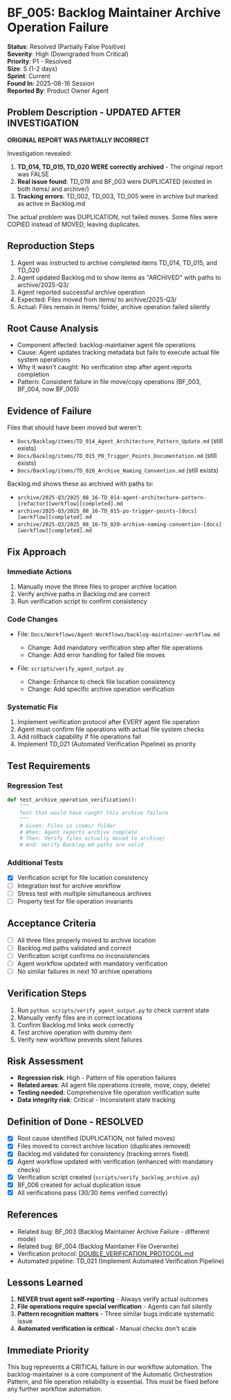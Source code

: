 # BF_005: Backlog Maintainer Archive Operation Failure

**Status**: Resolved (Partially False Positive)  
**Severity**: High (Downgraded from Critical)  
**Priority**: P1 - Resolved  
**Size**: S (1-2 days)  
**Sprint**: Current  
**Found In**: 2025-08-16 Session  
**Reported By**: Product Owner Agent  

## Problem Description - UPDATED AFTER INVESTIGATION
**ORIGINAL REPORT WAS PARTIALLY INCORRECT**

Investigation revealed:
1. **TD_014, TD_015, TD_020 WERE correctly archived** - The original report was FALSE
2. **Real issue found**: TD_019 and BF_003 were DUPLICATED (existed in both items/ and archive/)
3. **Tracking errors**: TD_002, TD_003, TD_005 were in archive but marked as active in Backlog.md

The actual problem was DUPLICATION, not failed moves. Some files were COPIED instead of MOVED, leaving duplicates.

## Reproduction Steps
1. Agent was instructed to archive completed items TD_014, TD_015, and TD_020
2. Agent updated Backlog.md to show items as "ARCHIVED" with paths to archive/2025-Q3/
3. Agent reported successful archive operation
4. Expected: Files moved from items/ to archive/2025-Q3/
5. Actual: Files remain in items/ folder, archive operation failed silently

## Root Cause Analysis
- Component affected: backlog-maintainer agent file operations
- Cause: Agent updates tracking metadata but fails to execute actual file system operations
- Why it wasn't caught: No verification step after agent reports completion
- Pattern: Consistent failure in file move/copy operations (BF_003, BF_004, now BF_005)

## Evidence of Failure
Files that should have been moved but weren't:
- `Docs/Backlog/items/TD_014_Agent_Architecture_Pattern_Update.md` (still exists)
- `Docs/Backlog/items/TD_015_PO_Trigger_Points_Documentation.md` (still exists)
- `Docs/Backlog/items/TD_020_Archive_Naming_Convention.md` (still exists)

Backlog.md shows these as archived with paths to:
- `archive/2025-Q3/2025_08_16-TD_014-agent-architecture-pattern-[refactor][workflow][completed].md`
- `archive/2025-Q3/2025_08_16-TD_015-po-trigger-points-[docs][workflow][completed].md`
- `archive/2025-Q3/2025_08_16-TD_020-archive-naming-convention-[docs][workflow][completed].md`

## Fix Approach

### Immediate Actions
1. Manually move the three files to proper archive location
2. Verify archive paths in Backlog.md are correct
3. Run verification script to confirm consistency

### Code Changes
- File: `Docs/Workflows/Agent-Workflows/backlog-maintainer-workflow.md`
  - Change: Add mandatory verification step after file operations
  - Change: Add error handling for failed file moves
  
- File: `scripts/verify_agent_output.py`
  - Change: Enhance to check file location consistency
  - Change: Add specific archive operation verification

### Systematic Fix
1. Implement verification protocol after EVERY agent file operation
2. Agent must confirm file operations with actual file system checks
3. Add rollback capability if file operations fail
4. Implement TD_021 (Automated Verification Pipeline) as priority

## Test Requirements

### Regression Test
```python
def test_archive_operation_verification():
    """
    Test that would have caught this archive failure
    """
    # Given: Files in items/ folder
    # When: Agent reports archive complete
    # Then: Verify files actually moved to archive/
    # And: Verify Backlog.md paths are valid
```

### Additional Tests
- [X] Verification script for file location consistency
- [ ] Integration test for archive workflow
- [ ] Stress test with multiple simultaneous archives
- [ ] Property test for file operation invariants

## Acceptance Criteria
- [ ] All three files properly moved to archive location
- [ ] Backlog.md paths validated and correct
- [ ] Verification script confirms no inconsistencies
- [ ] Agent workflow updated with mandatory verification
- [ ] No similar failures in next 10 archive operations

## Verification Steps
1. Run `python scripts/verify_agent_output.py` to check current state
2. Manually verify files are in correct locations
3. Confirm Backlog.md links work correctly
4. Test archive operation with dummy item
5. Verify new workflow prevents silent failures

## Risk Assessment
- **Regression risk**: High - Pattern of file operation failures
- **Related areas**: All agent file operations (create, move, copy, delete)
- **Testing needed**: Comprehensive file operation verification suite
- **Data integrity risk**: Critical - Inconsistent state tracking

## Definition of Done - RESOLVED
- [X] Root cause identified (DUPLICATION, not failed moves)
- [X] Files moved to correct archive location (duplicates removed)
- [X] Backlog.md validated for consistency (tracking errors fixed)
- [X] Agent workflow updated with verification (enhanced with mandatory checks)
- [X] Verification script created (`scripts/verify_backlog_archive.py`)
- [X] BF_006 created for actual duplication issue
- [X] All verifications pass (30/30 items verified correctly)

## References
- Related bug: BF_003 (Backlog Maintainer Archive Failure - different mode)
- Related bug: BF_004 (Backlog Maintainer File Overwrite)
- Verification protocol: [DOUBLE_VERIFICATION_PROTOCOL.md](../../Workflows/Orchestration-System/DOUBLE_VERIFICATION_PROTOCOL.md)
- Automated pipeline: TD_021 (Implement Automated Verification Pipeline)

## Lessons Learned
1. **NEVER trust agent self-reporting** - Always verify actual outcomes
2. **File operations require special verification** - Agents can fail silently
3. **Pattern recognition matters** - Three similar bugs indicate systematic issue
4. **Automated verification is critical** - Manual checks don't scale

## Immediate Priority
This bug represents a CRITICAL failure in our workflow automation. The backlog-maintainer is a core component of the Automatic Orchestration Pattern, and file operation reliability is essential. This must be fixed before any further workflow automation.